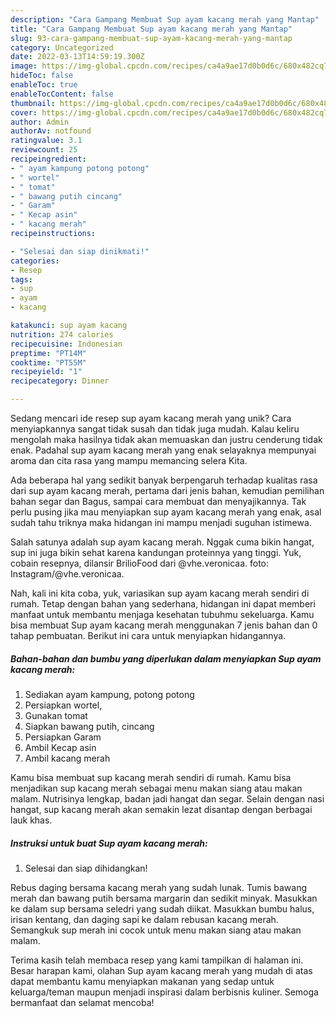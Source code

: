 ```yaml
---
description: "Cara Gampang Membuat Sup ayam kacang merah yang Mantap"
title: "Cara Gampang Membuat Sup ayam kacang merah yang Mantap"
slug: 93-cara-gampang-membuat-sup-ayam-kacang-merah-yang-mantap
category: Uncategorized
date: 2022-03-13T14:59:19.300Z
image: https://img-global.cpcdn.com/recipes/ca4a9ae17d0b0d6c/680x482cq70/sup-ayam-kacang-merah-foto-resep-utama.jpg
hideToc: false
enableToc: true
enableTocContent: false
thumbnail: https://img-global.cpcdn.com/recipes/ca4a9ae17d0b0d6c/680x482cq70/sup-ayam-kacang-merah-foto-resep-utama.jpg
cover: https://img-global.cpcdn.com/recipes/ca4a9ae17d0b0d6c/680x482cq70/sup-ayam-kacang-merah-foto-resep-utama.jpg
author: Admin
authorAv: notfound
ratingvalue: 3.1
reviewcount: 25
recipeingredient:
- " ayam kampung potong potong"
- " wortel"
- " tomat"
- " bawang putih cincang"
- " Garam"
- " Kecap asin"
- " kacang merah"
recipeinstructions:

- "Selesai dan siap dinikmati!"
categories:
- Resep
tags:
- sup
- ayam
- kacang

katakunci: sup ayam kacang 
nutrition: 274 calories
recipecuisine: Indonesian
preptime: "PT14M"
cooktime: "PT55M"
recipeyield: "1"
recipecategory: Dinner

---
```





Sedang mencari ide resep sup ayam kacang merah yang unik? Cara menyiapkannya sangat tidak susah dan tidak juga mudah. Kalau keliru mengolah maka hasilnya tidak akan memuaskan dan justru cenderung tidak enak. Padahal sup ayam kacang merah yang enak selayaknya mempunyai aroma dan cita rasa yang mampu memancing selera Kita.





Ada beberapa hal yang sedikit banyak berpengaruh terhadap kualitas rasa dari sup ayam kacang merah, pertama dari jenis bahan, kemudian pemilihan bahan segar dan Bagus, sampai cara membuat dan menyajikannya. Tak perlu pusing jika mau menyiapkan sup ayam kacang merah yang enak,      asal sudah tahu triknya maka hidangan ini mampu menjadi suguhan istimewa.














Salah satunya adalah sup ayam kacang merah. Nggak cuma bikin hangat, sup ini juga bikin sehat karena kandungan proteinnya yang tinggi. Yuk, cobain resepnya, dilansir BrilioFood dari @vhe.veronicaa. foto: Instagram/@vhe.veronicaa.






Nah, kali ini kita coba, yuk, variasikan sup ayam kacang merah sendiri di rumah. Tetap dengan bahan yang sederhana, hidangan ini dapat memberi manfaat untuk membantu menjaga kesehatan tubuhmu sekeluarga. Kamu bisa membuat Sup ayam kacang merah menggunakan 7 jenis bahan dan 0 tahap pembuatan. Berikut ini cara untuk menyiapkan hidangannya.

<!--inarticleads1-->

##### Bahan-bahan dan bumbu yang diperlukan dalam menyiapkan Sup ayam kacang merah:

1. Sediakan  ayam kampung, potong potong
1. Persiapkan  wortel,
1. Gunakan  tomat
1. Siapkan  bawang putih, cincang
1. Persiapkan  Garam
1. Ambil  Kecap asin
1. Ambil  kacang merah


Kamu bisa membuat sup kacang merah sendiri di rumah. Kamu bisa menjadikan sup kacang merah sebagai menu makan siang atau makan malam. Nutrisinya lengkap, badan jadi hangat dan segar. Selain dengan nasi hangat, sup kacang merah akan semakin lezat disantap dengan berbagai lauk khas. 

<!--inarticleads2-->

##### Instruksi untuk buat Sup ayam kacang merah:


1. Selesai dan siap dihidangkan!

Rebus daging bersama kacang merah yang sudah lunak. Tumis bawang merah dan bawang putih bersama margarin dan sedikit minyak. Masukkan ke dalam sup bersama seledri yang sudah diikat. Masukkan bumbu halus, irisan kentang, dan daging sapi ke dalam rebusan kacang merah. Semangkuk sup merah ini cocok untuk menu makan siang atau makan malam. 

Terima kasih telah membaca resep yang kami tampilkan di halaman ini. Besar harapan kami, olahan Sup ayam kacang merah yang mudah di atas dapat membantu kamu menyiapkan makanan yang sedap untuk keluarga/teman maupun menjadi inspirasi dalam berbisnis kuliner. Semoga bermanfaat dan selamat mencoba!
